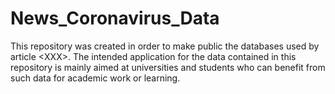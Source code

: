 # News_Coronavirus_Data
This repository was created in order to make public the databases used by article &lt;XXX>. The intended application for the data contained in this repository is mainly aimed at universities and students who can benefit from such data for academic work or learning.
